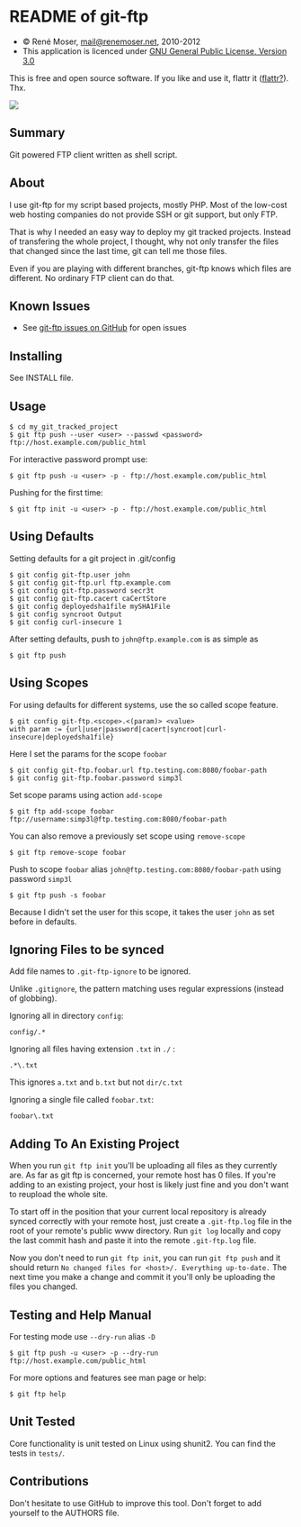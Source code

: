 README of git-ftp
=================

* &copy; René Moser, mail@renemoser.net, 2010-2012
* This application is licenced under [GNU General Public License, Version 3.0]

This is free and open source software. If you like and use it, flattr it ([flattr?][WhatisFlattr]). Thx.

[![][FlattrButton]][FlattrLink] 


Summary
-------

Git powered FTP client written as shell script.


About
-----

I use git-ftp for my script based projects, mostly PHP. Most of the low-cost
web hosting companies do not provide SSH or git support, but only FTP.

That is why I needed an easy way to deploy my git tracked projects. Instead of
transfering the whole project, I thought, why not only transfer the files
that changed since the last time, git can tell me those files.

Even if you are playing with different branches, git-ftp knows which files
are different. No ordinary FTP client can do that.


Known Issues
------------

* See [git-ftp issues on GitHub] for open issues


Installing
----------

See INSTALL file.


Usage
-----

	$ cd my_git_tracked_project
	$ git ftp push --user <user> --passwd <password> ftp://host.example.com/public_html

For interactive password prompt use:

	$ git ftp push -u <user> -p - ftp://host.example.com/public_html

Pushing for the first time:

	$ git ftp init -u <user> -p - ftp://host.example.com/public_html

Using Defaults
--------------

Setting defaults for a git project in .git/config

	$ git config git-ftp.user john
	$ git config git-ftp.url ftp.example.com
	$ git config git-ftp.password secr3t
	$ git config git-ftp.cacert caCertStore
	$ git config deployedsha1file mySHA1File
	$ git config syncroot Output
	$ git config curl-insecure 1
	

After setting defaults, push to `john@ftp.example.com` is as simple as

	$ git ftp push


Using Scopes
------------

For using defaults for different systems, use the so called scope feature.

	$ git config git-ftp.<scope>.<(param)> <value>
	with param := {url|user|password|cacert|syncroot|curl-insecure|deployedsha1file}

Here I set the params for the scope `foobar`

	$ git config git-ftp.foobar.url ftp.testing.com:8080/foobar-path
	$ git config git-ftp.foobar.password simp3l

Set scope params using action `add-scope`

	$ git ftp add-scope foobar ftp://username:simp3l@ftp.testing.com:8080/foobar-path

You can also remove a previously set scope using `remove-scope`

	$ git ftp remove-scope foobar

Push to scope `foobar` alias `john@ftp.testing.com:8080/foobar-path` using password `simp3l`

	$ git ftp push -s foobar

Because I didn't set the user for this scope, it takes the user `john` as set before in defaults.


Ignoring Files to be synced
---------------------------

Add file names to `.git-ftp-ignore` to be ignored.

Unlike `.gitignore`, the pattern matching uses regular expressions (instead of globbing).

Ignoring all in directory `config`:

	config/.*

Ignoring all files having extension `.txt` in `./` :

	.*\.txt

This ignores `a.txt` and `b.txt` but not `dir/c.txt`

Ignoring a single file called `foobar.txt`:

	foobar\.txt


Adding To An Existing Project
-----------------------------

When you run `git ftp init` you'll be uploading all files as they currently are.
As far as git ftp is concerned, your remote host has 0 files.  If you're adding
to an existing project, your host is likely just fine and you don't want to
reupload the whole site.

To start off in the position that your current local repository is already synced
correctly with your remote host, just create a `.git-ftp.log` file in the root of
your remote's public www directory.  Run `git log` locally and copy the last commit
hash and paste it into the remote `.git-ftp.log` file.

Now you don't need to run `git ftp init`, you can run `git ftp push` and it should
return `No changed files for <host>/. Everything up-to-date.`  The next time you
make a change and commit it you'll only be uploading the files you changed.


Testing and Help Manual
-----------------------

For testing mode use `--dry-run` alias `-D`

	$ git ftp push -u <user> -p --dry-run ftp://host.example.com/public_html

For more options and features see man page or help:

	$ git ftp help


Unit Tested
-----------

Core functionality is unit tested on Linux using shunit2. You can find the tests in `tests/`.


Contributions
-------------

Don't hesitate to use GitHub to improve this tool. Don't forget to add yourself to the AUTHORS file.

[git-ftp issues on GitHub]: http://github.com/resmo/git-ftp/issues
[WhatisFlattr]: http://en.wikipedia.org/wiki/Flattr
[FlattrLink]: https://flattr.com/thing/99914/Git-ftp
[FlattrButton]: http://api.flattr.com/button/button-static-50x60.png
[GNU General Public License, Version 3.0]: http://www.gnu.org/licenses/gpl-3.0-standalone.html
